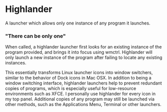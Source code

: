 # Highlander
A launcher which allows only one instance of any program it launches.

### "There can be only one"
When called, a highlander launcher first looks for an existing instance of the program provided, and brings it into focus using wmctrl. Highlander will only launch a new instance of the program after failing to locate any existing instances.

This essentially transforms Linux launcher icons into window switchers, similar to the behavior of Dock icons in Mac OSX. In addition to being a window switching interface, highlander launchers help to prevent redundant copies of programs, which is especially useful for low-resource environments such as XFCE. I personally use highlander for every icon in my top panel. Additional copies of any program may still be launched via other methods, such as the Applications Menu, Terminal or other launchers. 
